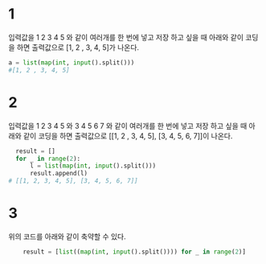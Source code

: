 # 1
입력값을 1 2 3 4 5 와 같이 여러개를 한 번에 넣고 저장 하고 싶을 때
아래와 같이 코딩을 하면 출력값으로 [1, 2 , 3, 4, 5]가 나온다.
  ``` python
  a = list(map(int, input().split())) 
  #[1, 2 , 3, 4, 5]
  ```
# 2
입력값을 1 2 3 4 5 와 3 4 5 6 7 와 같이 여러개를 한 번에 넣고 저장 하고 싶을 때
아래와 같이 코딩을 하면 출력값으로 [[1, 2 , 3, 4, 5], [3, 4, 5, 6, 7]]이 나온다.
  ``` python
    result = []
    for _ in range(2):
        l = list(map(int, input().split()))
        result.append(l)
# [[1, 2, 3, 4, 5], [3, 4, 5, 6, 7]]
```
# 3
위의 코드를 아래와 같이 축약할 수 있다.
``` python
    result = [list((map(int, input().split()))) for _ in range(2)]
```
